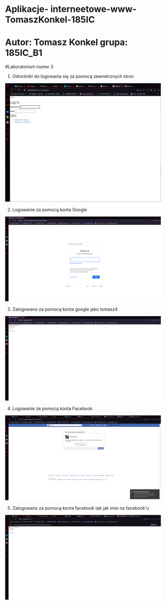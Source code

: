 # Aplikacje- interneetowe-www-TomaszKonkel-185IC
# Autor: Tomasz Konkel grupa: 185IC_B1


#Laboratorium numer 3


1. Odnośniki do logowania się za pomocą zewnetrznych stron 

![alt text](https://github.com/TomaszKonkel/aplikacje-internetowe-TomaszKonkel-185ic/blob/master/Labki3/Zdjecia_lab3/1.PNG)	

2. Logowanie za pomocą konta Google

![alt text](https://github.com/TomaszKonkel/aplikacje-internetowe-TomaszKonkel-185ic/blob/master/Labki3/Zdjecia_lab3/2.PNG)	

3. Zalogowano za pomocą konta google jako tomasz4

![alt text](https://github.com/TomaszKonkel/aplikacje-internetowe-TomaszKonkel-185ic/blob/master/Labki3/Zdjecia_lab3/3.PNG)	

4. Logowanie ze pomocą konta Facebook

![alt text](https://github.com/TomaszKonkel/aplikacje-internetowe-TomaszKonkel-185ic/blob/master/Labki3/Zdjecia_lab3/4.PNG)	

5. Zalogowano za pomocą konta facebook tak jak imie na facebook'u

![alt text](https://github.com/TomaszKonkel/aplikacje-internetowe-TomaszKonkel-185ic/blob/master/Labki3/Zdjecia_lab3/5.PNG)	




					

